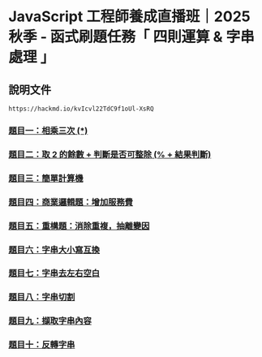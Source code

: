 # JavaScript 工程師養成直播班｜2025 秋季 - 函式刷題任務「 四則運算 & 字串處理 」

## 說明文件
```
https://hackmd.io/kvIcvl22TdC9f1oUl-XsRQ
```

### [題目一：相乘三次 (*)](https://marcochiu.github.io/20250922_1/Q1.html)

### [題目二：取 2 的餘數 + 判斷是否可整除 (% + 結果判斷)](https://marcochiu.github.io/20250922_1/Q2.html)

### [題目三：簡單計算機](https://marcochiu.github.io/20250922_1/Q3.html)

### [題目四：商業邏輯題：增加服務費](https://marcochiu.github.io/20250922_1/Q4.html)

### [題目五：重構題：消除重複，抽離變因](https://marcochiu.github.io/20250922_1/Q5.html)

### [題目六：字串大小寫互換](https://marcochiu.github.io/20250922_1/Q6.html)

### [題目七：字串去左右空白](https://marcochiu.github.io/20250922_1/Q7.html)

### [題目八：字串切割](https://marcochiu.github.io/20250922_1/Q8.html)

### [題目九：擷取字串內容](https://marcochiu.github.io/20250922_1/Q9.html)

### [題目十：反轉字串](https://marcochiu.github.io/20250922_1/Q10.html)